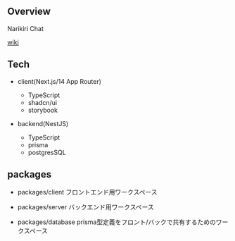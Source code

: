 ## Overview

Narikiri Chat

[wiki](https://ja.wikipedia.org/wiki/%E3%81%AA%E3%82%8A%E3%81%8D%E3%82%8A)

## Tech

- client(Next.js/14 App Router)

  - TypeScript
  - shadcn/ui
  - storybook

- backend(NestJS)
  - TypeScript
  - prisma
  - postgresSQL

## packages

- packages/client
フロントエンド用ワークスペース

- packages/server
バックエンド用ワークスペース

- packages/database
prisma型定義をフロント/バックで共有するためのワークスペース